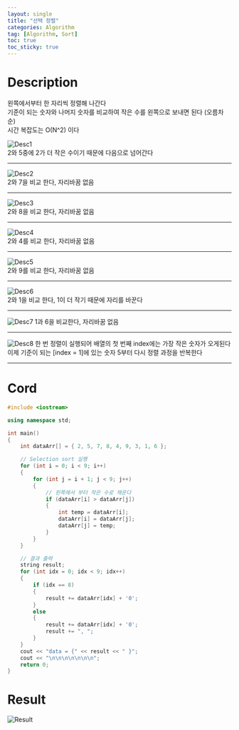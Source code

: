 ```yaml
---
layout: single
title: "선택 정렬"
categories: Algorithm
tag: [Algorithm, Sort]
toc: true
toc_sticky: true
---
```



# Description
왼쪽에서부터 한 자리씩 정렬해 나간다 <br>
기준이 되는 숫자와 나머지 숫자를 비교하여 작은 수를 왼쪽으로 보내면 된다 (오름차순)<br>
시간 복잡도는 O(N^2) 이다


![Desc1](https://user-images.githubusercontent.com/97664446/170831491-b08a3ae6-d924-4857-8eee-303008bdb677.PNG) <br>
2와 5중에 2가 더 작은 수이기 때문에 다음으로 넘어간다

***

![Desc2](https://user-images.githubusercontent.com/97664446/170831492-c1a610c6-c37f-4c47-92fb-5bbeac92c55c.PNG) <br>
2와 7을 비교 한다, 자리바꿈 없음<br>

***

![Desc3](https://user-images.githubusercontent.com/97664446/170831493-ca9e9130-2b95-49b4-89f9-7f47fae9e5b5.PNG) <br>
2와 8을 비교 한다, 자리바꿈 없음<br>

***

![Desc4](https://user-images.githubusercontent.com/97664446/170832103-a2ad0b27-656d-4574-82d7-e07b7a129f3f.PNG) <br>
2와 4를 비교 한다, 자리바꿈 없음<br>

***

![Desc5](https://user-images.githubusercontent.com/97664446/170831495-e6de32b3-6684-459c-8b1a-7d478775f605.PNG) <br>
2와 9를 비교 한다, 자리바꿈 없음<br>

***

![Desc6](https://user-images.githubusercontent.com/97664446/170832105-3e4bb47b-807d-4377-a80c-37b3078f3f56.PNG) <br>
2와 1을 비교 한다, 1이 더 작기 때문에 자리를 바꾼다 <br>

***

![Desc7](https://user-images.githubusercontent.com/97664446/170831497-f61da339-6192-497a-8d04-1e8ce796b42c.PNG)
1과 6을 비교한다, 자리바꿈 없음 <br>

***

![Desc8](https://user-images.githubusercontent.com/97664446/170831498-a60c21f5-4f23-4435-b387-b2069d46268f.PNG)
한 번 정렬이 실행되어 배열의 첫 번째 index에는 가장 작은 숫자가 오게된다 <br>
이제 기준이 되는 [index = 1]에 있는 숫자 5부터 다시 정렬 과정을 반복한다 

***

# Cord

```c++
#include <iostream>

using namespace std;

int main()
{
    int dataArr[] = { 2, 5, 7, 8, 4, 9, 3, 1, 6 };

    // Selection sort 실행
    for (int i = 0; i < 9; i++)
    {
        for (int j = i + 1; j < 9; j++)
        {
            // 왼쪽에서 부터 작은 수로 채운다
            if (dataArr[i] > dataArr[j])
            {
                int temp = dataArr[i];
                dataArr[i] = dataArr[j];
                dataArr[j] = temp;
            }
        }
    }

    // 결과 출력
    string result;
    for (int idx = 0; idx < 9; idx++)
    {
        if (idx == 8)
        {
            result += dataArr[idx] + '0';
        }
        else
        {
            result += dataArr[idx] + '0';
            result += ", ";
        }
    }
    cout << "data = {" << result << " }";
    cout << "\n\n\n\n\n\n\n";
    return 0;
}
```

# Result

![Result](https://user-images.githubusercontent.com/97664446/170831490-849fa753-a91a-4b89-ab6b-8622ac58956d.PNG)